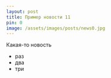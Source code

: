 ```yaml
---
layout: post
title: Пример новости 11
pin: 0
image: /assets/images/posts/news0.jpg
---
```


Какая-то новость

* раз
* два
* три
